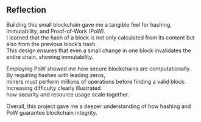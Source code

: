 ## Reflection

Building this small blockchain gave me a tangible feel for hashing, immutability, and Proof-of-Work (PoW).  
I learned that the hash of a block is not only calculated from its content but also from the previous block’s hash.  
This design ensures that even a small change in one block invalidates the entire chain, showing immutability.

Employing PoW showed me how secure blockchains are computationally. By requiring hashes with leading zeros,  
miners must perform millions of operations before finding a valid block. Increasing difficulty clearly illustrated  
how security and resource usage scale together.

Overall, this project gave me a deeper understanding of how hashing and PoW guarantee blockchain integrity.
